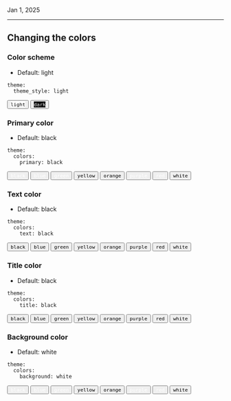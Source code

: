 Jan 1, 2025

---

## Changing the colors

### Color scheme

- Default: light

```
theme:
  theme_style: light
```

<button class="color-button" data-theme="light">
    <code style="background: #ffffff; color: #000000 !important">light</code>
</button>
<button class="color-button" data-theme="dark">
    <code style="background: #000000; color: #ffffff !important">dark</code>
</button>

### Primary color

- Default: black

```
theme:
  colors:
    primary: black
```

<button color-primary="#000000">
    <code style="background: var(--color-black); color: #ffffff !important;">black</code>
</button>
<button color-primary="#4051b5">
    <code style="background: var(--color-blue); color: #ffffff !important;">blue</code>
</button>
<button color-primary="#4cae4f">
    <code style="background: var(--color-green); color: #ffffff !important;">green</code>
</button>
<button color-primary="#f1dc15">
    <code style="background: var(--color-yellow); color: #000000 !important;">yellow</code>
</button>
<button color-primary="#ffa724">
    <code style="background: var(--color-orange); color: #000000 !important;">orange</code>
</button>
<button color-primary="#ab47bd">
    <code style="background: var(--color-purple); color: #ffffff !important;">purple</code>
</button>
<button color-primary="#ff2c06">
    <code style="background: var(--color-red); color: #ffffff !important;">red</code>
</button>
<button color-primary="#ffffff">
    <code style="background: var(--color-white); color: #000000 !important;">white</code>
</button>

### Text color

- Default: black

```
theme:
  colors:
    text: black
```

<button color-text="#000000">
    <code style="background: var(--color-white); color: var(--color-black) !important;">black</code>
</button>
<button color-text="#4051b5">
    <code style="background: var(--color-white); color: var(--color-blue) !important;">blue</code>
</button>
<button color-text="#4cae4f">
    <code style="background: var(--color-white); color: var(--color-green) !important;">green</code>
</button>
<button color-text="#f1dc15">
    <code style="background: var(--color-white); color: var(--color-yellow) !important;">yellow</code>
</button>
<button color-text="#ffa724">
    <code style="background: var(--color-white); color: var(--color-orange) !important;">orange</code>
</button>
<button color-text="#ab47bd">
    <code style="background: var(--color-white); color: var(--color-purple) !important;">purple</code>
</button>
<button color-text="#ff2c06">
    <code style="background: var(--color-white); color: var(--color-red) !important;">red</code>
</button>
<button color-text="#ffffff">
    <code style="background: var(--color-white); color: #000000 !important;">white</code>
</button>

### Title color

- Default: black

```
theme:
  colors:
    title: black
```

<button color-title="#000000">
    <code style="background: var(--color-white); color: var(--color-black) !important;">black</code>
</button>
<button color-title="#4051b5">
    <code style="background: var(--color-white); color: var(--color-blue) !important;">blue</code>
</button>
<button color-title="#4cae4f">
    <code style="background: var(--color-white); color: var(--color-green) !important;">green</code>
</button>
<button color-title="#f1dc15">
    <code style="background: var(--color-white); color: var(--color-yellow) !important;">yellow</code>
</button>
<button color-title="#ffa724">
    <code style="background: var(--color-white); color: var(--color-orange) !important;">orange</code>
</button>
<button color-title="#ab47bd">
    <code style="background: var(--color-white); color: var(--color-purple) !important;">purple</code>
</button>
<button color-title="#ff2c06">
    <code style="background: var(--color-white); color: var(--color-red) !important;">red</code>
</button>
<button color-title="#ffffff">
    <code style="background: var(--color-white); color: #000000 !important;">white</code>
</button>

### Background color

- Default: white

```
theme:
  colors:
    background: white
```

<button color-background="#000000">
    <code style="background: var(--color-black); color: #ffffff !important;">black</code>
</button>
<button color-background="#4051b5">
    <code style="background: var(--color-blue); color: #ffffff !important;">blue</code>
</button>
<button color-background="#4cae4f">
    <code style="background: var(--color-green); color: #ffffff !important;">green</code>
</button>
<button color-background="#f1dc15">
    <code style="background: var(--color-yellow); color: #000000 !important;">yellow</code>
</button>
<button color-background="#ffa724">
    <code style="background: var(--color-orange); color: #000000 !important;">orange</code>
</button>
<button color-background="#ab47bd">
    <code style="background: var(--color-purple); color: #ffffff !important;">purple</code>
</button>
<button color-background="#ff2c06">
    <code style="background: var(--color-red); color: #ffffff !important;">red</code>
</button>
<button color-background="#ffffff">
    <code style="background: var(--color-white); color: #000000 !important;">white</code>
</button>